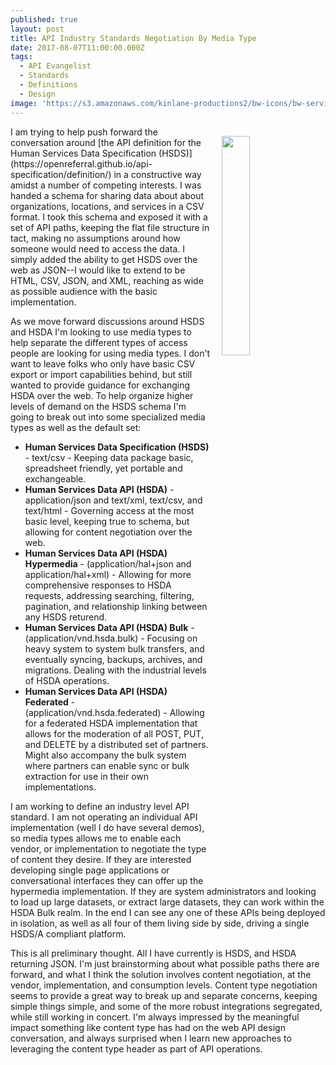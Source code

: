 ```yaml
---
published: true
layout: post
title: API Industry Standards Negotiation By Media Type
date: 2017-08-07T11:00:00.000Z
tags:
  - API Evangelist
  - Standards
  - Definitions
  - Design
image: 'https://s3.amazonaws.com/kinlane-productions2/bw-icons/bw-services.png'
---
```

<p><img src="https://s3.amazonaws.com/kinlane-productions2/bw-icons/bw-services.png" align="right" width="30%" style="padding: 15px;" /></p>I am trying to help push forward the conversation around [the API definition for the Human Services Data Specification (HSDS)](https://openreferral.github.io/api-specification/definition/) in a constructive way amidst a number of competing interests. I was handed a schema for sharing data about about organizations, locations, and services in a CSV format. I took this schema and exposed it with a set of API paths, keeping the flat file structure in tact, making no assumptions around how someone would need to access the data. I simply added the ability to get HSDS over the web as JSON--I would like to extend to be HTML, CSV, JSON, and XML, reaching as wide as possible audience with the basic implementation.

As we move forward discussions around HSDS and HSDA I'm looking to use media types to help separate the different types of access people are looking for using media types. I don't want to leave folks who only have basic CSV export or import capabilities behind, but still wanted to provide guidance for exchanging HSDA over the web. To help organize higher levels of demand on the HSDS schema I'm going to break out into some specialized media types as well as the default set:

- **Human Services Data Specification (HSDS)** - text/csv - Keeping data package basic, spreadsheet friendly, yet portable and exchangeable.
- **Human Services Data API (HSDA)** - application/json and text/xml, text/csv, and text/html - Governing access at the most basic level, keeping true to schema, but allowing for content negotiation over the web.
- **Human Services Data API (HSDA) Hypermedia** - (application/hal+json and application/hal+xml)  - Allowing for more comprehensive responses to HSDA requests, addressing searching, filtering, pagination, and relationship linking between any HSDS returend.
- **Human Services Data API (HSDA) Bulk** - (application/vnd.hsda.bulk) - Focusing on heavy system to system bulk transfers, and eventually syncing, backups, archives, and migrations. Dealing with the industrial levels of HSDA operations.
- **Human Services Data API (HSDA) Federated** - (application/vnd.hsda.federated) - Allowing for a federated HSDA implementation that allows for the moderation of all POST, PUT, and DELETE by a distributed set of partners. Might also accompany the bulk system where partners can enable sync or bulk extraction for use in their own implementations.

I am working to define an industry level API standard. I am not operating an individual API implementation (well I do have several demos), so media types allows me to enable each vendor, or implementation to negotiate the type of content they desire. If they are interested developing single page applications or conversational interfaces they can offer up the hypermedia implementation. If they are system administrators and looking to load up large datasets, or extract large datasets, they can work within the HSDA Bulk realm. In the end I can see any one of these APIs being deployed in isolation, as well as all four of them living side by side, driving a single HSDS/A compliant platform.

This is all preliminary thought. All I have currently is HSDS, and HSDA returning JSON. I'm just brainstorming about what possible paths there are forward, and what I think the solution involves content negotiation, at the vendor, implementation, and consumption levels. Content type negotiation seems to provide a great way to break up and separate concerns, keeping simple things simple, and some of the more robust integrations segregated, while still working in concert. I'm always impressed by the meaningful impact something like content type has had on the web API design conversation, and always surprised when I learn new approaches to leveraging the content type header as part of API operations.
